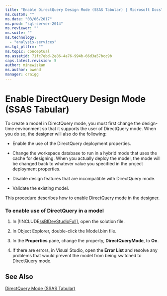 ```yaml
---
title: "Enable DirectQuery Design Mode (SSAS Tabular) | Microsoft Docs"
ms.custom: ""
ms.date: "03/06/2017"
ms.prod: "sql-server-2014"
ms.reviewer: ""
ms.suite: ""
ms.technology: 
  - "analysis-services"
ms.tgt_pltfrm: ""
ms.topic: conceptual
ms.assetid: 71fc7ebd-2e86-4a76-994b-66d3a57bcc9b
caps.latest.revision: 5
author: minewiskan
ms.author: owend
manager: craigg
---
```

# Enable DirectQuery Design Mode (SSAS Tabular)
  To create a model in DirectQuery mode, you must first change the design-time environment so that it supports the user of DirectQuery mode. When you do so, the designer will also do the following:  
  
-   Enable the use of the DirectQuery deployment properties.  
  
-   Change the workspace database to run in a hybrid mode that uses the cache for designing. When you actually deploy the model, the mode will be changed back to whatever value you specified in the project deployment properties.  
  
-   Disable design features that are incompatible with DirectQuery mode.  
  
-   Validate the existing model.  
  
 This procedure describes how to enable DirectQuery mode in the designer.  
  
### To enable use of DirectQuery in a model  
  
1.  In [!INCLUDE[ssBIDevStudioFull](../../includes/ssbidevstudiofull-md.md)], open the solution file.  
  
2.  In Object Explorer, double-click the Model.bim file.  
  
3.  In the **Properties** pane, change the property, **DirectQueryMode**, to **On**.  
  
4.  If there are errors, in Visual Studio, open the **Error List** and resolve any problems that would prevent the model from being switched to DirectQuery mode.  
  
## See Also  
 [DirectQuery Mode &#40;SSAS Tabular&#41;](directquery-mode-ssas-tabular.md)  
  
  
